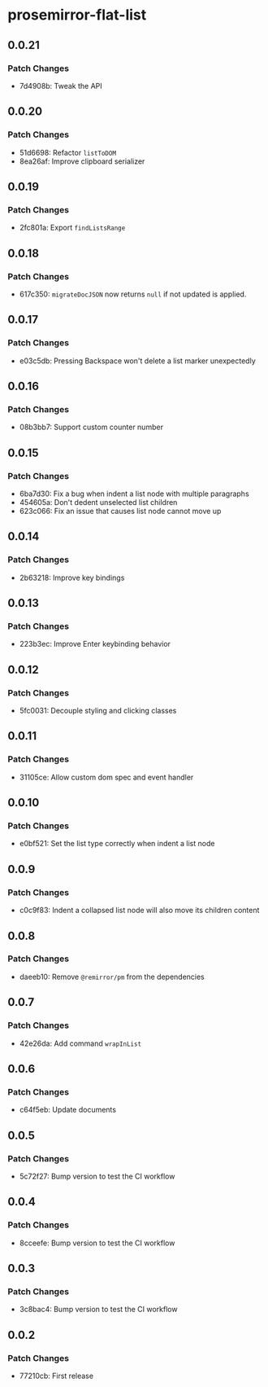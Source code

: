 # prosemirror-flat-list

## 0.0.21

### Patch Changes

- 7d4908b: Tweak the API

## 0.0.20

### Patch Changes

- 51d6698: Refactor `listToDOM`
- 8ea26af: Improve clipboard serializer

## 0.0.19

### Patch Changes

- 2fc801a: Export `findListsRange`

## 0.0.18

### Patch Changes

- 617c350: `migrateDocJSON` now returns `null` if not updated is applied.

## 0.0.17

### Patch Changes

- e03c5db: Pressing Backspace won't delete a list marker unexpectedly

## 0.0.16

### Patch Changes

- 08b3bb7: Support custom counter number

## 0.0.15

### Patch Changes

- 6ba7d30: Fix a bug when indent a list node with multiple paragraphs
- 454605a: Don't dedent unselected list children
- 623c066: Fix an issue that causes list node cannot move up

## 0.0.14

### Patch Changes

- 2b63218: Improve key bindings

## 0.0.13

### Patch Changes

- 223b3ec: Improve Enter keybinding behavior

## 0.0.12

### Patch Changes

- 5fc0031: Decouple styling and clicking classes

## 0.0.11

### Patch Changes

- 31105ce: Allow custom dom spec and event handler

## 0.0.10

### Patch Changes

- e0bf521: Set the list type correctly when indent a list node

## 0.0.9

### Patch Changes

- c0c9f83: Indent a collapsed list node will also move its children content

## 0.0.8

### Patch Changes

- daeeb10: Remove `@remirror/pm` from the dependencies

## 0.0.7

### Patch Changes

- 42e26da: Add command `wrapInList`

## 0.0.6

### Patch Changes

- c64f5eb: Update documents

## 0.0.5

### Patch Changes

- 5c72f27: Bump version to test the CI workflow

## 0.0.4

### Patch Changes

- 8cceefe: Bump version to test the CI workflow

## 0.0.3

### Patch Changes

- 3c8bac4: Bump version to test the CI workflow

## 0.0.2

### Patch Changes

- 77210cb: First release
